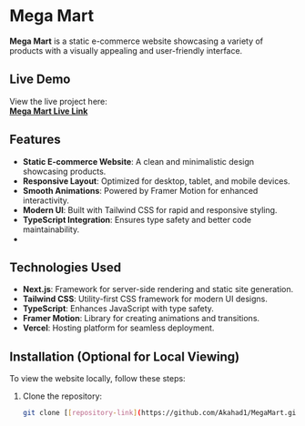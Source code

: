 # Mega Mart

**Mega Mart** is a static e-commerce website showcasing a variety of products with a visually appealing and user-friendly interface.  

## Live Demo

View the live project here:  
[**Mega Mart Live Link**](https://bd-task-five.vercel.app/)

## Features

- **Static E-commerce Website**: A clean and minimalistic design showcasing products.  
- **Responsive Layout**: Optimized for desktop, tablet, and mobile devices.  
- **Smooth Animations**: Powered by Framer Motion for enhanced interactivity.  
- **Modern UI**: Built with Tailwind CSS for rapid and responsive styling.  
- **TypeScript Integration**: Ensures type safety and better code maintainability.
- 
## Technologies Used

- **Next.js**: Framework for server-side rendering and static site generation.  
- **Tailwind CSS**: Utility-first CSS framework for modern UI designs.  
- **TypeScript**: Enhances JavaScript with type safety.  
- **Framer Motion**: Library for creating animations and transitions.  
- **Vercel**: Hosting platform for seamless deployment.  

## Installation (Optional for Local Viewing)

To view the website locally, follow these steps:

1. Clone the repository:
   ```bash
   git clone [[repository-link](https://github.com/Akahad1/MegaMart.git)]
